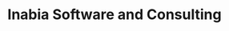 ---
title: "Inabia Software and Consulting"
url: /karachi/inabia-software-and-consulting/
shop: computer
---